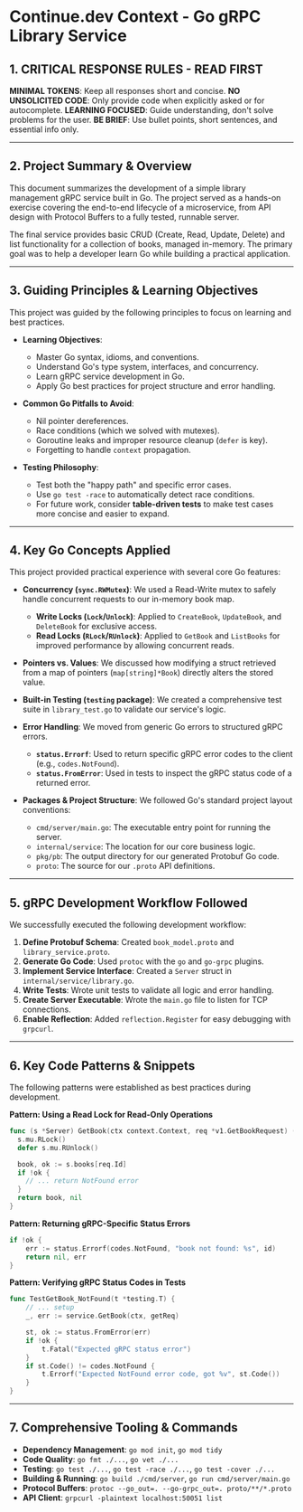 # Continue.dev Context - Go gRPC Library Service

## 1. CRITICAL RESPONSE RULES - READ FIRST
**MINIMAL TOKENS**: Keep all responses short and concise.
**NO UNSOLICITED CODE**: Only provide code when explicitly asked or for autocomplete.
**LEARNING FOCUSED**: Guide understanding, don't solve problems for the user.
**BE BRIEF**: Use bullet points, short sentences, and essential info only.

---

## 2. Project Summary & Overview

This document summarizes the development of a simple library management gRPC service built in Go. The project served as a hands-on exercise covering the end-to-end lifecycle of a microservice, from API design with Protocol Buffers to a fully tested, runnable server.

The final service provides basic CRUD (Create, Read, Update, Delete) and list functionality for a collection of books, managed in-memory. The primary goal was to help a developer learn Go while building a practical application.

---

## 3. Guiding Principles & Learning Objectives

This project was guided by the following principles to focus on learning and best practices.

* **Learning Objectives**:
    * Master Go syntax, idioms, and conventions.
    * Understand Go's type system, interfaces, and concurrency.
    * Learn gRPC service development in Go.
    * Apply Go best practices for project structure and error handling.

* **Common Go Pitfalls to Avoid**:
    * Nil pointer dereferences.
    * Race conditions (which we solved with mutexes).
    * Goroutine leaks and improper resource cleanup (`defer` is key).
    * Forgetting to handle `context` propagation.

* **Testing Philosophy**:
    * Test both the "happy path" and specific error cases.
    * Use `go test -race` to automatically detect race conditions.
    * For future work, consider **table-driven tests** to make test cases more concise and easier to expand.

---

## 4. Key Go Concepts Applied

This project provided practical experience with several core Go features:

* **Concurrency (`sync.RWMutex`)**: We used a Read-Write mutex to safely handle concurrent requests to our in-memory book map.
    * **Write Locks (`Lock`/`Unlock`)**: Applied to `CreateBook`, `UpdateBook`, and `DeleteBook` for exclusive access.
    * **Read Locks (`RLock`/`RUnlock`)**: Applied to `GetBook` and `ListBooks` for improved performance by allowing concurrent reads.

* **Pointers vs. Values**: We discussed how modifying a struct retrieved from a map of pointers (`map[string]*Book`) directly alters the stored value.

* **Built-in Testing (`testing` package)**: We created a comprehensive test suite in `library_test.go` to validate our service's logic.

* **Error Handling**: We moved from generic Go errors to structured gRPC errors.
    * **`status.Errorf`**: Used to return specific gRPC error codes to the client (e.g., `codes.NotFound`).
    * **`status.FromError`**: Used in tests to inspect the gRPC status code of a returned error.

* **Packages & Project Structure**: We followed Go's standard project layout conventions:
    * `cmd/server/main.go`: The executable entry point for running the server.
    * `internal/service`: The location for our core business logic.
    * `pkg/pb`: The output directory for our generated Protobuf Go code.
    * `proto`: The source for our `.proto` API definitions.

---

## 5. gRPC Development Workflow Followed

We successfully executed the following development workflow:

1.  **Define Protobuf Schema**: Created `book_model.proto` and `library_service.proto`.
2.  **Generate Go Code**: Used `protoc` with the `go` and `go-grpc` plugins.
3.  **Implement Service Interface**: Created a `Server` struct in `internal/service/library.go`.
4.  **Write Tests**: Wrote unit tests to validate all logic and error handling.
5.  **Create Server Executable**: Wrote the `main.go` file to listen for TCP connections.
6.  **Enable Reflection**: Added `reflection.Register` for easy debugging with `grpcurl`.

---

## 6. Key Code Patterns & Snippets

The following patterns were established as best practices during development.

**Pattern: Using a Read Lock for Read-Only Operations**
```go
func (s *Server) GetBook(ctx context.Context, req *v1.GetBookRequest) (*v1.Book, error) {
  s.mu.RLock()
  defer s.mu.RUnlock()

  book, ok := s.books[req.Id]
  if !ok {
    // ... return NotFound error
  }
  return book, nil
}
```

**Pattern: Returning gRPC-Specific Status Errors**
```go
if !ok {
    err := status.Errorf(codes.NotFound, "book not found: %s", id)
    return nil, err
}
```

**Pattern: Verifying gRPC Status Codes in Tests**
```go
func TestGetBook_NotFound(t *testing.T) {
    // ... setup
    _, err := service.GetBook(ctx, getReq)

    st, ok := status.FromError(err)
    if !ok {
        t.Fatal("Expected gRPC status error")
    }
    if st.Code() != codes.NotFound {
        t.Errorf("Expected NotFound error code, got %v", st.Code())
    }
}
```

---

## 7. Comprehensive Tooling & Commands

* **Dependency Management**: `go mod init`, `go mod tidy`
* **Code Quality**: `go fmt ./...`, `go vet ./...`
* **Testing**: `go test ./...`, `go test -race ./...`, `go test -cover ./...`
* **Building & Running**: `go build ./cmd/server`, `go run cmd/server/main.go`
* **Protocol Buffers**: `protoc --go_out=. --go-grpc_out=. proto/**/*.proto`
* **API Client**: `grpcurl -plaintext localhost:50051 list`
